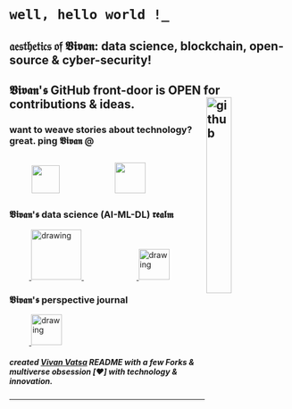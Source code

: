 # `well, hello world !_`
## 𝔞𝔢𝔰𝔱𝔥𝔢𝔱𝔦𝔠𝔰 𝔬𝔣 𝖁𝖎𝖛𝖆𝖓: data science, blockchain, open-source & cyber-security!
## 𝖁𝖎𝖛𝖆𝖓'𝖘 GitHub front-door is OPEN for contributions & ideas. <a href="https://github.com/VivanVatsa"><img align="right" src="https://media.giphy.com/media/du3J3cXyzhj75IOgvA/giphy.gif" alt="github" width="30%" height="30%"> </a>

### want to weave stories about technology? great. ping 𝖁𝖎𝖛𝖆𝖓 @
&nbsp;&nbsp;&nbsp;&nbsp;&nbsp;&nbsp;&nbsp;&nbsp;<a href="https://twitter.com/VivanVatsa"><img src="https://img.icons8.com/ios/2x/twitter--v3.gif" height="50px" width="50px"/></a>&nbsp;&nbsp;&nbsp;&nbsp;&nbsp;&nbsp; &nbsp;&nbsp;&nbsp;&nbsp;&nbsp;&nbsp;&nbsp;&nbsp;&nbsp;&nbsp;&nbsp;&nbsp;&nbsp;<a href="https://www.linkedin.com/in/vivanvatsa/"><img src="https://img.icons8.com/ios-filled/2x/linkedin-2--v2.gif" height="55px" width="55px"/></a>
-----------------------------------

### 𝖁𝖎𝖛𝖆𝖓'𝖘 data science (AI-ML-DL) 𝖗𝖊𝖆𝖑𝖒
&nbsp;&nbsp;&nbsp;&nbsp;&nbsp;&nbsp;&nbsp;&nbsp;&nbsp;<a href="https://www.kaggle.com/vivanvatsa">
  <img src="https://res.cloudinary.com/importdata/image/upload/v1595012924/kaggle_ksaktb.png" alt="drawing" width="90">
</a>
&nbsp;&nbsp;&nbsp;&nbsp;&nbsp;&nbsp;&nbsp;&nbsp;&nbsp;&nbsp;&nbsp;&nbsp;&nbsp;&nbsp;&nbsp;&nbsp;&nbsp;&nbsp;&nbsp;&nbsp;&nbsp;&nbsp;&nbsp;&nbsp;<a href="https://aicrowd.com/participants/vivanvatsa">
  <img src="https://gitlab.aicrowd.com/uploads/-/system/appearance/header_logo/1/aicrowd-logo.png" alt="drawing" width="55">
</a>

### 𝖁𝖎𝖛𝖆𝖓'𝖘 perspective journal
&nbsp;&nbsp;&nbsp;&nbsp;&nbsp;&nbsp;&nbsp;&nbsp;&nbsp;<a href="https://medium.com/@vivanvatsa">
  <img src="https://img.icons8.com/ios-filled/2x/medium-monogram--v2.gif" alt="drawing" width="55">
</a>

##### created [Vivan Vatsa](https://twitter.com/VivanVatsa) *README* with a few Forks & multiverse obsession [❤️] with technology & innovation.
-----------------------------------
